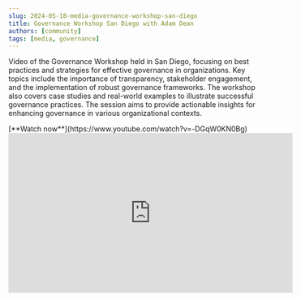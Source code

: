 ```yaml
---
slug: 2024-05-18-media-governance-workshop-san-diego
title: Governance Workshop San Diego with Adam Dean
authors: [community]
tags: [media, governance]
---
```


Video of the Governance Workshop held in San Diego, focusing on best practices and strategies for effective governance in organizations. Key topics include the importance of transparency, stakeholder engagement, and the implementation of robust governance frameworks. The workshop also covers case studies and real-world examples to illustrate successful governance practices. The session aims to provide actionable insights for enhancing governance in various organizational contexts.

<div style={{ textAlign: 'right' }}>
[**Watch now**](https://www.youtube.com/watch?v=-DGqW0KN0Bg)
</div>

<iframe width="560" height="315" src="https://www.youtube-nocookie.com/embed/-DGqW0KN0Bg?si=yrJYjW-ydNGne1Zn" title="YouTube video player" frameborder="0" allow="accelerometer; autoplay; clipboard-write; encrypted-media; gyroscope; picture-in-picture; web-share" referrerpolicy="strict-origin-when-cross-origin" allowfullscreen></iframe>